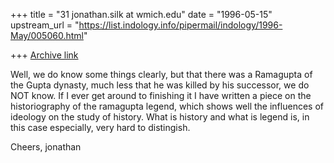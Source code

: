 +++
title = "31 jonathan.silk at wmich.edu"
date = "1996-05-15"
upstream_url = "https://list.indology.info/pipermail/indology/1996-May/005060.html"

+++
[Archive link](https://list.indology.info/pipermail/indology/1996-May/005060.html)

Well, we do know some things clearly, but that there was a Ramagupta of the
Gupta dynasty, much less that he was killed by his successor, we do NOT know. 
If I ever get around to finishing it I have written a piece on the
historiography of the ramagupta legend, which shows well the influences of
ideology on the study of history.  What is history and what is legend is, in
this case especially, very hard to distingish.

Cheers, jonathan




